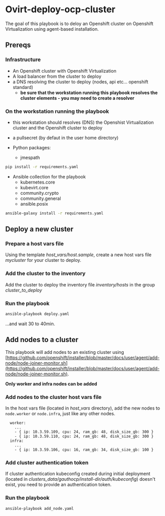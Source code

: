 # Ovirt-deploy-ocp-cluster
The goal of this playbook is to deloy an Openshift cluster on Openshift Virtualization using agent-based installation.

## Prereqs

### Infrastructure
- An Openshift cluster with Openshift Virtualization
- A load balancer from the cluster to deploy
- a DNS resolving the cluster to deploy (nodes, api etc... openshift standard)
  - **be sure that the workstation running this playbook resolves the cluster elements - you may need to create a resolver**

### On  the workstation running the playbook
- this workstation should resolves (DNS) the Openshist Virtualization cluster and the Openshift cluster to deploy
- a pullsecret (by defaut in the user home directory)

- Python packages:
  - jmespath
```bash
pip install -r requirements.yaml
```

- Ansible collection for the playbook
  - kubernetes.core                          
  - kubevirt.core 
  - community.crypto 
  - community.general
  - ansible.posix

```bash
ansible-galaxy install -r requirements.yaml
```

## Deploy a new cluster

### Prepare a host vars file
Using the template *host_vars/host.sample*, create a new host vars file *mycluster* for your cluster to deploy.

### Add the cluster to the inventory
Add the cluster to deploy the inventory file *inventory/hosts* in the group *cluster_to_deploy*

### Run the playbook
```bash
ansible-playbook deploy.yaml
```
...and wait 30 to 40min.

## Add nodes to a cluster
This playbook will add nodes to an existing cluster using [https://github.com/openshift/installer/blob/master/docs/user/agent/add-node/node-joiner-monitor.sh](https://github.com/openshift/installer/blob/master/docs/user/agent/add-node/node-joiner-monitor.sh).

**Only worker and infra nodes can be added**

### Add nodes to the cluster host vars file
In the host vars file (located in *host_vars* directory), add the new nodes to `node.worker` or `node.infra`, just like any other nodes.
```
  worker:
    ...    
    - { ip: 10.3.59.109, cpu: 24, ram_gb: 48, disk_size_gb: 300 }
    - { ip: 10.3.59.110, cpu: 24, ram_gb: 48, disk_size_gb: 300 }
  infra:
    ...
    - { ip: 10.3.59.106, cpu: 16, ram_gb: 34, disk_size_gb: 100 }
```

### Add cluster authentication token
If cluster authentication kubeconfig  created during initial deployment (located in *clusters_data/gauthocp/install-dir/auth/kubeconfig*) doesn't exist, you need to provide an authentication token.

### Run the playbook
```bash
ansible-playbook add_node.yaml
```
